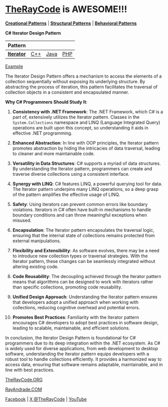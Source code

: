 # [TheRayCode](../../../README.md) is AWESOME!!!

**[Creational Patterns](../../Creational/README.md)** | **[Structural Patterns](../../Structural/README.md)** | **[Behavioral Patterns](../README.md)**

**C# Iterator Design Pattern**

|Pattern|   |   |   |
|---|---|---|---|
| [**Iterator**](README.md) | [C++](../../../CPP/Behavioral/Iterator/README.md) | [Java](../../../Java/Behavioral/Iterator/README.md) | [PHP](../../../PHP/Behavioral/Iterator/README.md) |

[Example](I1/README.md)

The Iterator Design Pattern offers a mechanism to access the elements of a collection sequentially without exposing its underlying structure. By abstracting the process of iteration, this pattern facilitates the traversal of collection objects in a consistent and encapsulated manner.

**Why C# Programmers Should Study It**:

1. **Consistency with .NET Framework**: The .NET Framework, which C# is a part of, extensively utilizes the Iterator pattern. Classes in the `System.Collections` namespace and LINQ (Language Integrated Query) operations are built upon this concept, so understanding it aids in effective .NET programming.

2. **Enhanced Abstraction**: In line with OOP principles, the Iterator pattern promotes abstraction by hiding the intricacies of data traversal, leading to cleaner and more maintainable code.

3. **Versatility in Data Structures**: C# supports a myriad of data structures. By understanding the Iterator pattern, programmers can create and traverse diverse collections using a consistent interface.

4. **Synergy with LINQ**: C# features LINQ, a powerful querying tool for data. The Iterator pattern underpins many LINQ operations, so a deep grasp of the pattern amplifies the effective usage of LINQ.

5. **Safety**: Using iterators can prevent common errors like boundary violations. Iterators in C# often have built-in mechanisms to handle boundary conditions and can throw meaningful exceptions when misused.

6. **Encapsulation**: The Iterator pattern encapsulates the traversal logic, ensuring that the internal state of collections remains protected from external manipulations.

7. **Flexibility and Extensibility**: As software evolves, there may be a need to introduce new collection types or traversal strategies. With the Iterator pattern, these changes can be seamlessly integrated without altering existing code.

8. **Code Reusability**: The decoupling achieved through the Iterator pattern means that algorithms can be designed to work with iterators rather than specific collections, promoting code reusability.

9. **Unified Design Approach**: Understanding the Iterator pattern ensures that developers adopt a unified approach when working with collections, reducing cognitive overhead and potential errors.

10. **Promotes Best Practices**: Familiarity with the Iterator pattern encourages C# developers to adopt best practices in software design, leading to scalable, maintainable, and efficient solutions.

In conclusion, the Iterator Design Pattern is foundational for C# programmers due to its deep integration within the .NET ecosystem. As C# is widely used for diverse applications, from web development to desktop software, understanding the Iterator pattern equips developers with a robust tool to handle collections efficiently. It provides a harmonized way to access data, ensuring that software remains adaptable, maintainable, and in line with best practices.

[TheRayCode.ORG](https://www.TheRayCode.org)

[RayAndrade.COM](https://www.RayAndrade.com)

[Facebook](https://www.facebook.com/TheRayCode/) | [X @TheRayCode](https://www.x.com/TheRayCode/) | [YouTube](https://www.youtube.com/TheRayCode/)

